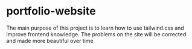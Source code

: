 # portfolio-website

The main purpose of this project is to learn how to use tailwind.css and improve frontend knowledge.
The problems on the site will be corrected and made more beautiful over time
